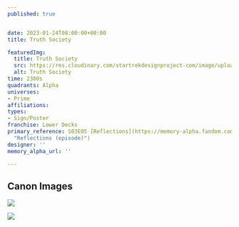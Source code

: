 ```yaml
---
published: true


date: 2023-01-24T08:00:00+00:00
title: Truth Society

featuredImg:
  title: Truth Society
  src: https://res.cloudinary.com/startrekdesignproject-com/image/upload/v1674602935/Truth-Society.png
  alt: Truth Society
time: 2300s
quadrants: Alpha
universes:
- Prime
affiliations:
types:
- Sign/Poster
franchise: Lower Decks
primary_reference: S03E05 [Reflections](https://memory-alpha.fandom.com/wiki/Reflections_(episode)
  "Reflections (episode)")
designer: ''
memory_alpha_url: ''

---
```

## Canon Images

![](https://res.cloudinary.com/startrekdesignproject-com/image/upload/v1674602935/Truth-Society_LDS-3x5-1.jpg)

![](https://res.cloudinary.com/startrekdesignproject-com/image/upload/v1674602935/Truth-Society_LDS-3x5-2.jpg)